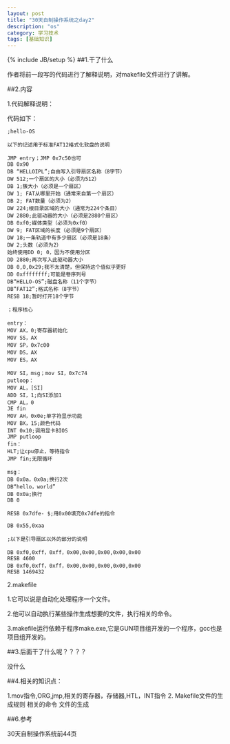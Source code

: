 ```yaml
---
layout: post
title: "30天自制操作系统之day2"
description: "os"
category: 学习技术
tags: [基础知识]
---
```

{% include JB/setup %}
##1.干了什么

作者将前一段写的代码进行了解释说明，对makefile文件进行了讲解。

##2.内容

1.代码解释说明：

代码如下：

    ;hello-OS     

    以下的记述用于标准FAT12格式化软盘的说明      

    JMP entry；JMP 0x7c50也可  
    DB 0x90  
    DB “HELLOIPL”;自由写入引导扇区名称（8字节）  
    DW 512;一个扇区的大小（必须为512）  
    DB 1;簇大小（必须是一个扇区）  
    DW 1; FAT从哪里开始（通常来自第一个扇区）  
    DB 2; FAT数量（必须为2）  
    DW 224;根目录区域的大小（通常为224个条目）  
    DW 2880;此驱动器的大小（必须是2880个扇区）  
    DB 0xf0;媒体类型（必须为0xf0）  
    DW 9; FAT区域的长度（必须是9个扇区）  
    DW 18;一条轨道中有多少扇区（必须是18条）  
    DW 2;头数（必须为2）  
    始终使用DD 0; 0，因为不使用分区  
    DD 2880;再次写入此驱动器大小  
    DB 0,0,0x29;我不太清楚，但保持这个值似乎更好  
    DD 0xffffffff;可能是卷序列号  
    DB“HELLO-OS”;磁盘名称（11个字节）  
    DB“FAT12”;格式名称（8字节）  
    RESB 18;暂时打开18个字节  

    ；程序核心    

    entry：  
    MOV AX，0;寄存器初始化  
    MOV SS，AX  
    MOV SP，0x7c00  
    MOV DS，AX  
    MOV ES，AX  

    MOV SI，msg；mov SI，0x7c74  
    putloop：  
    MOV AL，[SI]  
    ADD SI，1;向SI添加1  
    CMP AL，0  
    JE fin  
    MOV AH，0x0e;单字符显示功能  
    MOV BX，15;颜色代码  
    INT 0x10;调用显卡BIOS  
    JMP putloop  
    fin：  
    HLT;让cpu停止，等待指令  
    JMP fin;无限循环  

    msg：  
    DB 0x0a，0x0a;换行2次  
    DB“hello，world”  
    DB 0x0a;换行  
    DB 0  

    RESB 0x7dfe- $;用0x00填充0x7dfe的指令  

    DB 0x55,0xaa  

    ;以下是引导扇区以外的部分的说明  

    DB 0xf0,0xff，0xff，0x00,0x00,0x00,0x00,0x00  
    RESB 4600  
    DB 0xf0,0xff，0xff，0x00,0x00,0x00,0x00,0x00  
    RESB 1469432  


2.makefile

1.它可以说是自动化处理程序一个文件。

2.他可以自动执行某些操作生成想要的文件，执行相关的命令。

3.makefile运行依赖于程序make.exe,它是GUN项目组开发的一个程序，gcc也是项目组开发的。


##3.后面干了什么呢？？？？

没什么

##4.相关的知识点：

1.mov指令,ORG,jmp,相关的寄存器，存储器,HTL，INT指令
2. Makefile文件的生成规则
相关的命令
文件的生成

##6.参考

30天自制操作系统前44页
